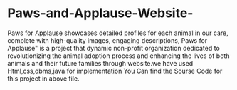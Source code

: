 # Paws-and-Applause-Website-
Paws for Applause showcases detailed profiles for each  animal in our care, complete with high-quality images, engaging descriptions,
Paws for Applause" is a project that  dynamic non-profit organization dedicated to revolutionizing the animal adoption process and enhancing the lives of both animals 
and their future families through website.we have used Html,css,dbms,java for implementation
You Can find the Sourse Code for this project in above file.
